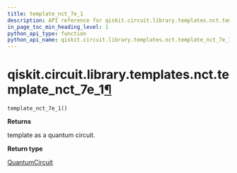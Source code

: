 ```yaml
---
title: template_nct_7e_1
description: API reference for qiskit.circuit.library.templates.nct.template_nct_7e_1
in_page_toc_min_heading_level: 1
python_api_type: function
python_api_name: qiskit.circuit.library.templates.nct.template_nct_7e_1
---
```


# qiskit.circuit.library.templates.nct.template\_nct\_7e\_1[¶](#qiskit-circuit-library-templates-nct-template-nct-7e-1 "Permalink to this headline")

<span id="qiskit.circuit.library.templates.nct.template_nct_7e_1" />

`template_nct_7e_1()`

**Returns**

template as a quantum circuit.

**Return type**

[QuantumCircuit](qiskit.circuit.QuantumCircuit "qiskit.circuit.QuantumCircuit")

